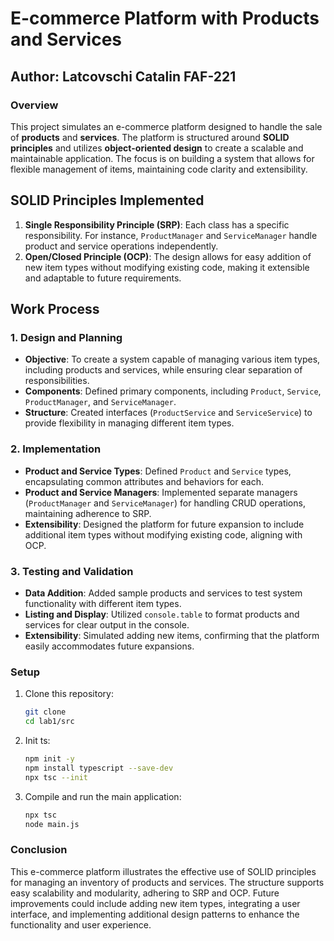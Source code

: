 # E-commerce Platform with Products and Services

## Author: Latcovschi Catalin FAF-221

### Overview

This project simulates an e-commerce platform designed to handle the sale of **products** and **services**. The platform
is structured around **SOLID principles** and utilizes **object-oriented design** to create a scalable and maintainable
application. The focus is on building a system that allows for flexible management of items, maintaining code clarity
and extensibility.

## SOLID Principles Implemented

1. **Single Responsibility Principle (SRP)**: Each class has a specific responsibility. For instance, `ProductManager`
   and `ServiceManager` handle product and service operations independently.
2. **Open/Closed Principle (OCP)**: The design allows for easy addition of new item types without modifying existing
   code, making it extensible and adaptable to future requirements.

## Work Process

### 1. Design and Planning

- **Objective**: To create a system capable of managing various item types, including products and services, while
  ensuring clear separation of responsibilities.
- **Components**: Defined primary components, including `Product`, `Service`, `ProductManager`, and `ServiceManager`.
- **Structure**: Created interfaces (`ProductService` and `ServiceService`) to provide flexibility in managing different
  item types.

### 2. Implementation

- **Product and Service Types**: Defined `Product` and `Service` types, encapsulating common attributes and behaviors
  for each.
- **Product and Service Managers**: Implemented separate managers (`ProductManager` and `ServiceManager`) for handling
  CRUD operations, maintaining adherence to SRP.
- **Extensibility**: Designed the platform for future expansion to include additional item types without modifying
  existing code, aligning with OCP.

### 3. Testing and Validation

- **Data Addition**: Added sample products and services to test system functionality with different item types.
- **Listing and Display**: Utilized `console.table` to format products and services for clear output in the console.
- **Extensibility**: Simulated adding new items, confirming that the platform easily accommodates future expansions.

### Setup

1. Clone this repository:
   ```bash
   git clone 
   cd lab1/src
2. Init ts:
   ```bash
   npm init -y
   npm install typescript --save-dev
   npx tsc --init
3. Compile and run the main application:
   ```bash
   npx tsc
   node main.js

### Conclusion

This e-commerce platform illustrates the effective use of SOLID principles for managing an inventory of products and
services. The structure supports easy scalability and modularity, adhering to SRP and OCP. Future improvements could
include adding new item types, integrating a user interface, and implementing additional design patterns to enhance the
functionality and user experience.